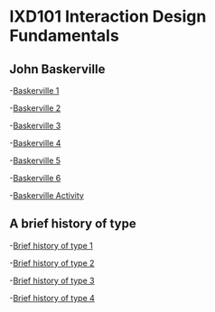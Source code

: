 IXD101 Interaction Design Fundamentals
======================================

John Baskerville
----------------

-[Baskerville 1](https://bandeattie.github.io/JohnBaskerville/baskerville.html)

-[Baskerville 2](https://bandeattie.github.io/JohnBaskerville/baskerville_2.html)

-[Baskerville 3](https://bandeattie.github.io/JohnBaskerville/baskerville_3.html)

-[Baskerville 4](https://bandeattie.github.io/JohnBaskerville/baskerville_4.html)

-[Baskerville 5](https://bandeattie.github.io/JohnBaskerville/baskerville_5.html)

-[Baskerville 6](https://bandeattie.github.io/JohnBaskerville/baskerville_6.html)

-[Baskerville Activity](https://bandeattie.github.io/JohnBaskerville/css_hw.html)


A brief history of type
-----------------------

-[Brief history of type 1](https://bandeattie.github.io/JohnBaskerville/abriefhistoryoftype.html)

-[Brief history of type 2](https://bandeattie.github.io/JohnBaskerville/abriefhistoryoftype_2.html)

-[Brief history of type 3](https://bandeattie.github.io/JohnBaskerville/abriefhistoryoftype_3.html)

-[Brief history of type 4](https://bandeattie.github.io/JohnBaskerville/abriefhistoryoftype_4.html)

